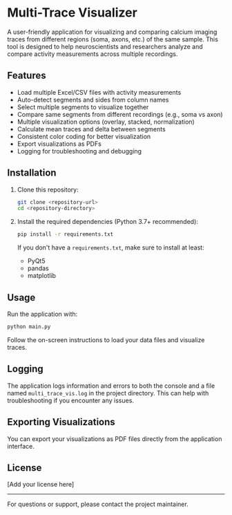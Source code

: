 # Multi-Trace Visualizer

A user-friendly application for visualizing and comparing calcium imaging traces from different regions (soma, axons, etc.) of the same sample. This tool is designed to help neuroscientists and researchers analyze and compare activity measurements across multiple recordings.

## Features
- Load multiple Excel/CSV files with activity measurements
- Auto-detect segments and sides from column names
- Select multiple segments to visualize together
- Compare same segments from different recordings (e.g., soma vs axon)
- Multiple visualization options (overlay, stacked, normalization)
- Calculate mean traces and delta between segments
- Consistent color coding for better visualization
- Export visualizations as PDFs
- Logging for troubleshooting and debugging

## Installation

1. Clone this repository:
   ```bash
   git clone <repository-url>
   cd <repository-directory>
   ```
2. Install the required dependencies (Python 3.7+ recommended):
   ```bash
   pip install -r requirements.txt
   ```
   
   If you don't have a `requirements.txt`, make sure to install at least:
   - PyQt5
   - pandas
   - matplotlib

## Usage

Run the application with:
```bash
python main.py
```

Follow the on-screen instructions to load your data files and visualize traces.

## Logging

The application logs information and errors to both the console and a file named `multi_trace_vis.log` in the project directory. This can help with troubleshooting if you encounter any issues.

## Exporting Visualizations

You can export your visualizations as PDF files directly from the application interface.

## License

[Add your license here]

---

For questions or support, please contact the project maintainer. 